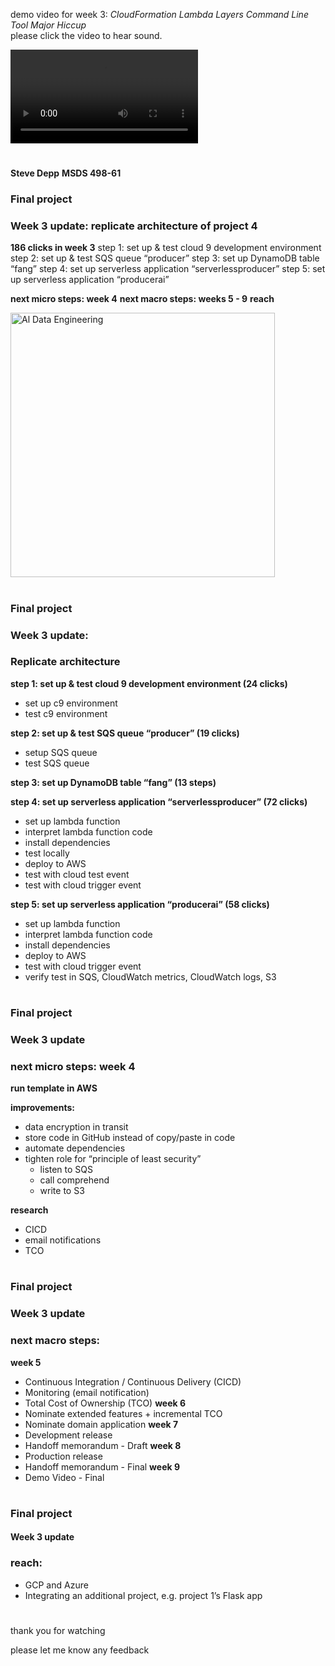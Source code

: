 
demo video for week 3: *CloudFormation Lambda Layers Command Line Tool Major Hiccup*     
please click the video to hear sound.

![demo](https://user-images.githubusercontent.com/38410965/112028923-13546380-8b0f-11eb-88ce-deec20aa2606.mp4)

#

**Steve Depp** 
**MSDS 498-61**

### Final project
### Week 3 update: replicate architecture of project 4

**186 clicks in week 3**
step 1: set up & test cloud 9 development environment
step 2: set up & test SQS queue “producer” 
step 3: set up DynamoDB table “fang”
step 4: set up serverless application “serverlessproducer” 
step 5: set up serverless application “producerai”

**next micro steps: week 4**
**next macro steps: weeks 5 - 9**
**reach**

<img width="423" alt="Al Data Engineering" src="https://user-images.githubusercontent.com/38410965/113616892-b2a34b80-9623-11eb-9fde-4e4e2ff8006a.png">

#

### Final project
### Week 3 update: 

### Replicate architecture

**step 1: set up & test cloud 9 development environment (24 clicks)**

-	set up c9 environment   
-	test c9 environment  

**step 2: set up & test SQS queue “producer” (19 clicks)**

- setup SQS queue
-	test SQS queue 

**step 3: set up DynamoDB table “fang” (13 steps)**

**step 4: set up serverless application “serverlessproducer” (72 clicks)**

-	set up lambda function
-	interpret lambda function code
-	install dependencies  
-	test locally
-	deploy to AWS
-	test with cloud test event
-	test with cloud trigger event
	
**step 5: set up serverless application “producerai” (58 clicks)**

-	set up lambda function
-	interpret lambda function code
-	install dependencies  
-	deploy to AWS
-	test with cloud trigger event
-	verify test in SQS, CloudWatch metrics, CloudWatch logs, S3

#

### Final project
### Week 3 update

### next micro steps: week 4

**run template in AWS**

**improvements:**
-	data encryption in transit
-	store code in GitHub instead of copy/paste in code
-	automate dependencies
-	tighten role for “principle of least security”
	-	listen to SQS
	-	call comprehend 
	-	write to S3

**research**
-	CICD
-	email notifications
-	TCO

#

### Final project
### Week 3 update

### next macro steps: 

**week 5**
-	Continuous Integration / Continuous Delivery (CICD)
-	Monitoring (email notification)
-	Total Cost of Ownership (TCO)
**week 6**
-	Nominate extended features + incremental TCO
-	Nominate domain application
**week 7**
-	Development release
-	Handoff memorandum - Draft
**week 8**
-	Production release
-	Handoff memorandum - Final
**week 9**
-	Demo Video - Final

#

### Final project
#### Week 3 update

### reach:
-	GCP and Azure
-	Integrating an additional project, e.g. project 1’s Flask app

# 

thank you for watching

please let me know any feedback
